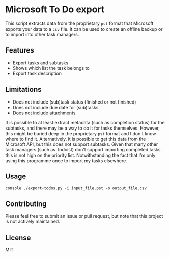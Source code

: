 # Microsoft To Do export

This script extracts data from the proprietary `pst` format that Microsoft
exports your data to a `csv` file. It can be used to create an offline backup
or to import into other task managers.

## Features

- Export tasks and subtasks
- Shows which list the task belongs to
- Export task description

## Limitations

- Does not include (sub)task status (finished or not finished)
- Does not include due date for (sub)tasks
- Does not include attachments

It is possible to at least extract metadata (such as completion status) for the
subtasks, and there may be a way to do it for tasks themselves. However, this
might be buried deep in the proprietary `pst` format and I don't know where to
find it. Alternatively, it is possible to get this data from the Microsoft API,
but this does not support subtasks. Given that many other task managers (such
as Todoist) don't support importing completed tasks this is not high on the
priority list. Notwithstanding the fact that I'm only using this programme once
to import my tasks elsewhere.

## Usage

`console ./export-todos.py -i input_file.pst -o output_file.csv `

## Contributing

Please feel free to submit an issue or pull request, but note that this project
is not actively maintained.

## License

MIT
